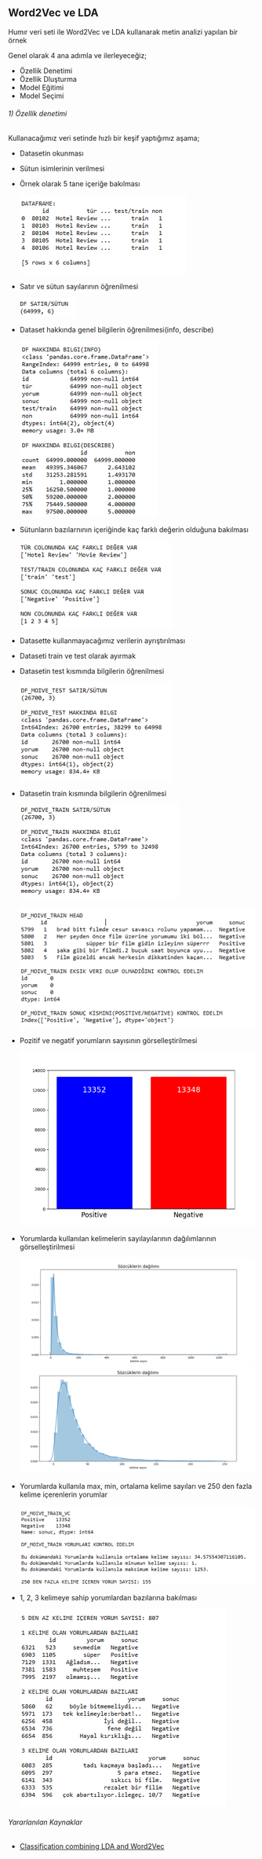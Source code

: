 ﻿## Word2Vec ve LDA


Humır veri seti ile Word2Vec ve LDA kullanarak metin analizi yapılan bir örnek 

Genel olarak 4 ana adımla ve ilerleyeceğiz; 
* Özellik Denetimi
* Özellik Dluşturma 
* Model Eğitimi
* Model Seçimi


###### 1) Özellik denetimi
Kullanacağımız veri setinde hızlı bir keşif yaptığımız aşama;
* Datasetin okunması 
* Sütun isimlerinin verilmesi
* Örnek olarak 5 tane içeriğe bakılması

  ![df_head(1)](https://github.com/FatmaKaya/Word2Vec-LDA/blob/master/Ozellik%20Denetimi/df_head(1).PNG)
* Satır ve sütun sayılarının öğrenilmesi
  
  ![df_shape(2)](https://github.com/FatmaKaya/Word2Vec-LDA/blob/master/Ozellik%20Denetimi/df_shape(2).PNG)
* Dataset hakkında genel bilgilerin öğrenilmesi(info, describe)
  
  ![df_info_desciribe(3)](https://github.com/FatmaKaya/Word2Vec-LDA/blob/master/Ozellik%20Denetimi/df_info_desciribe(3).PNG)
* Sütunların bazılarnının içeriğinde kaç farklı değerin olduğuna bakılması 
  
  ![df_unique(4)](https://github.com/FatmaKaya/Word2Vec-LDA/blob/master/Ozellik%20Denetimi/df_unique(4).PNG)
* Datasette kullanmayacağımız verilerin ayrıştırılması
* Dataseti train ve test olarak ayırmak 
* Datasetin test kısmında bilgilerin öğrenilmesi
  
  ![test_info(5)](https://github.com/FatmaKaya/Word2Vec-LDA/blob/master/Ozellik%20Denetimi/test_info(5).PNG)
* Datasetin train kısmında bilgilerin öğrenilmesi
  
  ![train_info(6)](https://github.com/FatmaKaya/Word2Vec-LDA/blob/master/Ozellik%20Denetimi/train_info(6).PNG)
  
  ![train_info2(7)](https://github.com/FatmaKaya/Word2Vec-LDA/blob/master/Ozellik%20Denetimi/train_info2(7).PNG)
* Pozitif ve negatif yorumların sayısının görselleştirilmesi 
  
  ![figure1](https://github.com/FatmaKaya/Word2Vec-LDA/blob/master/Ozellik%20Denetimi/figure1.PNG)
* Yorumlarda kullanılan kelimelerin sayılayılarının dağılımlarının görselleştirilmesi
  
  ![figure2](https://github.com/FatmaKaya/Word2Vec-LDA/blob/master/Ozellik%20Denetimi/figure2.PNG)
  ![figure3](https://github.com/FatmaKaya/Word2Vec-LDA/blob/master/Ozellik%20Denetimi/figure3.PNG)
* Yorumlarda kullanıla max, min, ortalama kelime sayıları ve 250 den fazla kelime içerenlerin yorumlar

  ![train_kelime(8)](https://github.com/FatmaKaya/Word2Vec-LDA/blob/master/Ozellik%20Denetimi/train_kelime(8).PNG)
  
* 1, 2, 3 kelimeye sahip yorumlardan bazılarına bakılması 

  ![train_kelime(9)](https://github.com/FatmaKaya/Word2Vec-LDA/blob/master/Ozellik%20Denetimi/train_kelime(9).PNG)

###### Yararlanılan Kaynaklar 
* [Classification combining LDA and Word2Vec
](https://www.kaggle.com/vukglisovic/classification-combining-lda-and-word2vec)


